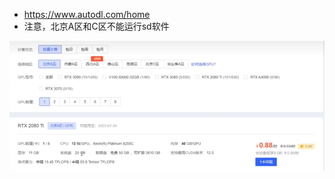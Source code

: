 - https://www.autodl.com/home
- 注意，北京A区和C区不能运行sd软件


![](../photo/Pasted%20image%2020241210174415.png)
